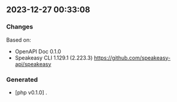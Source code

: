 

## 2023-12-27 00:33:08
### Changes
Based on:
- OpenAPI Doc 0.1.0 
- Speakeasy CLI 1.129.1 (2.223.3) https://github.com/speakeasy-api/speakeasy
### Generated
- [php v0.1.0] .